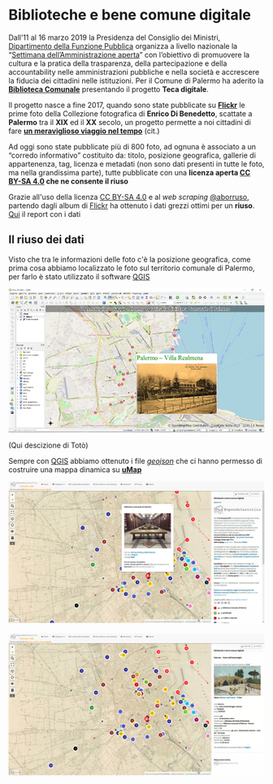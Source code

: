 # Biblioteche e bene comune digitale

Dall’11 al 16 marzo 2019 la Presidenza del Consiglio dei Ministri, [Dipartimento della Funzione Pubblica](http://www.funzionepubblica.gov.it/) organizza a livello nazionale la “[Settimana dell’Amministrazione aperta](http://open.gov.it/saa/)” con l’obiettivo di promuovere la cultura e la pratica della trasparenza, della partecipazione e della accountability nelle amministrazioni pubbliche e nella società e accrescere la fiducia dei cittadini nelle istituzioni.
Per il Comune di Palermo ha aderito la **[Biblioteca Comunale](https://docs.google.com/document/d/1FOwSyu_n5VtIaKQERatrWk6mz5RkLr9DqXR0G1FHRmA/edit?usp=sharing)** presentando il progetto **Teca digitale**.

Il progetto nasce a fine 2017, quando sono state pubblicate su **[Flickr](https://www.flickr.com/photos/biblioteca-comunale-palermo/albums)** le prime foto della Collezione fotografica di **Enrico Di Benedetto**, scattate a **Palermo** tra il **XIX** ed il **XX** secolo, un progetto permette a noi cittadini di fare **[un meraviglioso viaggio nel tempo](http://opendatasicilia.it/2019/03/11/palermo-un-meraviglioso-viaggio-nel-tempo-grazie-alla-biblioteca-comunale-di-palermo/)** (cit.)

Ad oggi sono state pubblicate più di 800 foto, ad ognuna è associato a un “corredo informativo” costituito da: titolo, posizione geografica, gallerie di appartenenza, tag, licenza e metadati (non sono dati presenti in tutte le foto, ma nella grandissima parte), tutte pubblicate con una **licenza aperta [CC BY-SA 4.0](https://creativecommons.org/licenses/by-sa/4.0/deed.it) che ne consente il riuso**

Grazie all'uso della licenza [CC BY-SA 4.0](https://creativecommons.org/licenses/by-sa/4.0/deed.it) e al *web scraping* [@aborruso](https://twitter.com/aborruso), partendo dagli album di [Flickr](https://www.flickr.com/photos/biblioteca-comunale-palermo/albums) ha ottenuto i dati grezzi ottimi per un **riuso**. <br>
[Qui](https://github.com/opendatasicilia/flickr-biblioteca-comunale-palermo/tree/master/report) il report con i dati

## Il riuso dei dati

Visto che tra le informazioni delle foto c'è la posizione geografica, come prima cosa abbiamo localizzato le foto sul territorio comunale di Palermo, per farlo è stato utilizzato il software [QGIS](https://www.qgis.org/it/site/)

![](/img/qgis.png)

(Qui descizione di Totò)

Sempre con [QGIS](https://www.qgis.org/it/site/) abbiamo ottenuto i file *[geojson](https://it.wikipedia.org/wiki/GeoJSON)* che ci hanno permesso di costruire una mappa dinamica su **[uMap](http://u.osmfr.org/m/301213/)** 

![](/img/palermohub_01.jpg)

![](/img/palermohub_02.jpg)



